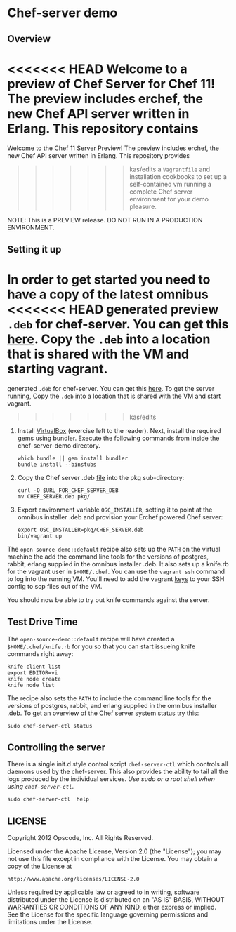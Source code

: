 Chef-server demo
================

Overview
--------

<<<<<<< HEAD
Welcome to a preview of Chef Server for Chef 11! The preview includes erchef,
the new Chef API server written in Erlang. This repository contains
=======
Welcome to the Chef 11 Server Preview! The preview includes erchef,
the new Chef API server written in Erlang. This repository provides
>>>>>>> kas/edits
a `Vagrantfile` and installation cookbooks to set up a self-contained
vm running a complete Chef server environment for your demo pleasure.

NOTE: This is a PREVIEW release. DO NOT RUN IN A PRODUCTION ENVIRONMENT.

Setting it up
-------------

In order to get started you need to have a copy of the latest omnibus
<<<<<<< HEAD
generated preview `.deb` for chef-server.  You can get this [here](http://wiki.opscode.com/display/chef/Erchef+Open+Source+Chef+Server).
Copy the `.deb` into a location that is shared with the VM and starting vagrant.
=======
generated `.deb` for chef-server. You can get this [here](http://wiki.opscode.com/display/chef/Chef+11+Server+Preview).
To get the server running, Copy the `.deb` into a location that is shared with the VM and
start vagrant.
>>>>>>> kas/edits

1. Install [VirtualBox](https://www.virtualbox.org/wiki/Downloads) (exercise left to
   the reader). Next, install the required gems using bundler. Execute the following
   commands from inside the chef-server-demo directory.

    ```
    which bundle || gem install bundler
    bundle install --binstubs
    ```
    
2. Copy the Chef server .deb [file](http://wiki.opscode.com) into the pkg
   sub-directory:

    ```
    curl -O $URL_FOR_CHEF_SERVER_DEB
    mv CHEF_SERVER.deb pkg/
    ```
    
3. Export environment variable `OSC_INSTALLER`, setting it to point at
   the omnibus installer .deb and provision your Erchef powered Chef server:

    ```
    export OSC_INSTALLER=pkg/CHEF_SERVER.deb
    bin/vagrant up
    ```
    
The `open-source-demo::default` recipe also sets up the `PATH` on the virtual machine
the add the command line tools for the versions of postgres, rabbit, erlang supplied in
the omnibus installer .deb. It also sets up a knife.rb for the vagrant user in `$HOME/.chef`.
You can use the `vagrant ssh` command to log into the running VM. You'll need to add
the vagrant [keys](https://github.com/mitchellh/vagrant/tree/master/keys) to your SSH config to scp
files out of the VM.

You should now be able to try out knife commands against the server.

Test Drive Time
---------------

The `open-source-demo::default` recipe will have created a
`$HOME/.chef/knife.rb` for you so that you can start issueing knife
commands right away:

    knife client list
    export EDITOR=vi
    knife node create
    knife node list

The recipe also sets the `PATH` to include the command line tools for
the versions of postgres, rabbit, and erlang supplied in the omnibus
installer .deb. To get an overview of the Chef server system status
try this:

    sudo chef-server-ctl status

Controlling the server
-----------------------

There is a single init.d style control script `chef-server-ctl` which
controls all daemons used by the chef-server. This also provides the
ability to tail all the logs produced by the individual services. *Use
sudo or a root shell when using `chef-server-ctl`*.

    sudo chef-server-ctl  help



LICENSE
-------

Copyright 2012 Opscode, Inc. All Rights Reserved.

Licensed under the Apache License, Version 2.0 (the "License"); you may
not use this file except in compliance with the License. You may obtain
a copy of the License at

    http://www.apache.org/licenses/LICENSE-2.0

Unless required by applicable law or agreed to in writing, software
distributed under the License is distributed on an "AS IS" BASIS,
WITHOUT WARRANTIES OR CONDITIONS OF ANY KIND, either express or implied.
See the License for the specific language governing permissions and limitations
under the License.
